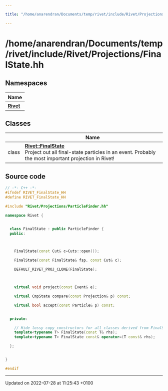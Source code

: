 ```yaml
---

title: "/home/anarendran/Documents/temp/rivet/include/Rivet/Projections/FinalState.hh"

---
```


# /home/anarendran/Documents/temp/rivet/include/Rivet/Projections/FinalState.hh



## Namespaces

| Name           |
| -------------- |
| **[Rivet](http://example.org/namespaces/namespacerivet/)**  |

## Classes

|                | Name           |
| -------------- | -------------- |
| class | **[Rivet::FinalState](http://example.org/classes/classrivet_1_1finalstate/)** <br>Project out all final-state particles in an event. Probably the most important projection in Rivet!  |




## Source code

```cpp
// -*- C++ -*-
#ifndef RIVET_FinalState_HH
#define RIVET_FinalState_HH

#include "Rivet/Projections/ParticleFinder.hh"

namespace Rivet {


  class FinalState : public ParticleFinder {
  public:



    FinalState(const Cut& c=Cuts::open());

    FinalState(const FinalState& fsp, const Cut& c);

    DEFAULT_RIVET_PROJ_CLONE(FinalState);



    virtual void project(const Event& e);

    virtual CmpState compare(const Projection& p) const;

    virtual bool accept(const Particle& p) const;


  private:

    // Hide lossy copy constructors for all classes derived from FinalState
    template<typename T> FinalState(const T& rhs);
    template<typename T> FinalState const& operator=(T const& rhs);

  };


}

#endif
```


-------------------------------

Updated on 2022-07-28 at 11:25:43 +0100
